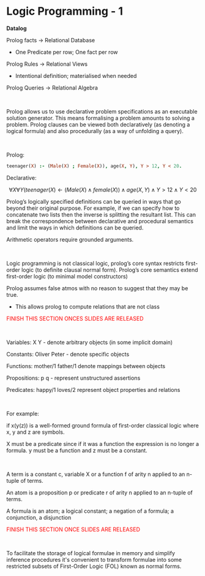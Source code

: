 # Logic Programming - 1
**Datalog**

Prolog facts → Relational Database

- One Predicate per row; One fact per row

Prolog Rules → Relational Views

- Intentional definition; materialised when needed

Prolog Queries → Relational Algebra

<br/>

Prolog allows us to use declarative problem specifications as an executable solution generator. This means formalising a problem amounts to solving a problem. Prolog clauses can be viewed both declaratively (as denoting a logical formula) and also procedurally (as a way of unfolding a query).

<br/>

Prolog:


```prolog
teenager(X) :- (Male(X) ; Female(X)), age(X, Y), Y > 12, Y < 20.
```

Declarative:

$$ \forall X\forall Y (teenager(X) \leftarrow(Male(X) \land  female(X)) \land age(X,Y) \land Y>12 \land  Y < 20 $$

Prolog’s logically specified definitions can be queried in ways that go beyond their original purpose. For example, if we can specify how to concatenate two lists then the inverse is splitting the resultant list. This can break the correspondence between declarative and procedural semantics and limit the ways in which definitions can be queried.

Arithmetic operators require grounded arguments.

<br/>

Logic programming is not classical logic, prolog’s core syntax restricts first-order logic (to definite clausal normal form). Prolog’s core semantics extend first-order logic (to minimal model constructors)

Prolog assumes false atmos with no reason to suggest that they may be true.

- This allows prolog to compute relations that are not class

<span style='color:red'>FINISH THIS SECTION ONCES SLIDES ARE RELEASED</span>

<br/>

Variables: X Y - denote arbitrary objects (in some implicit domain)

Constants: Oliver Peter - denote specific objects

Functions: mother/1 father/1 denote mappings between objects

Propositions: p q - represent unstructured assertions

Predicates: happy/1 loves/2 represent object properties and relations

<br/>

For example:

if x(y(z)) is a well-formed ground formula of first-order classical logic where x, y and z are symbols.

X must be a predicate since if it was a function the expression is no longer a formula. y must be a function and z must be a constant.

<br/>

A term is a constant c, variable X or a function f of arity n applied to an n-tuple of terms.

An atom is a proposition p or predicate r of arity n applied to an n-tuple of terms.

A formula is an atom; a logical constant; a negation of a formula; a conjunction, a disjunction  

<span style='color:red'>FINISH THIS SECTION ONCE SLIDES ARE RELEASED</span>

<br/>

To facilitate the storage of logical formulae in memory and simplify inference procedures it's convenient to transform formulae into some restricted subsets of First-Order Logic (FOL) known as normal forms.

<br/>

